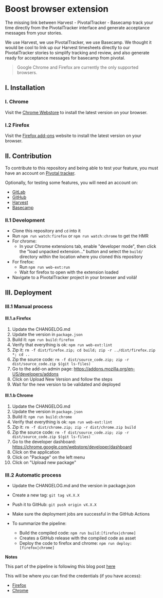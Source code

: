 # Boost browser extension

The missing link between Harvest - PivotalTracker - Basecamp track your time
directly from the PivotalTracker interface and generate acceptance messages from your stories.

We use Harvest, we use PivotalTracker, we use Basecamp. We thought it would be cool to link up
our Harvest timesheets directly to our PivotalTracker stories to simplify
tracking and review, and also generate ready for acceptance messages for basecamp from pivotal.

> Google Chrome and Firefox are currently the only supported browsers.

## I. Installation

### I. Chrome

Visit the [Chrome Webstore](https://chrome.google.com/webstore) to install the
latest version on your browser.

### I.2 Firefox

Visit the [Firefox add-ons](https://addons.mozilla.org/) website
to install the latest version on your browser.

## II. Contribution

To contribute to this repository and being able to test your feature, you must have an account on [Pivotal tracker](https://www.pivotaltracker.com).

Optionally, for testing some features, you will need an account on:

- [GitLab](https://gitlab.com/)
- [GitHub](https://github.com/)
- [Harvest](https://harvestapp.com)
- [Basecamp](https://basecamp.com/)

### II.1 Development

- Clone this repository and `cd` into it
- Run `npm run watch:firefox` or `npm run watch:chrome` to get the HMR
- For chrome:
  - In your Chrome extensions tab, enable "developer mode", then click the
    "load unpacked extension..." button and select the `build/` directory within
    the location where you cloned this repository
- For firefox:
  - Run `npm run web-ext:run`
  - Wait for firefox to open with the extension loaded
- Navigate to a PivotalTracker project in your browser and voilá!

## III. Deployment

### III.1 Manual process

#### III.1.a Firefox

1. Update the CHANGELOG.md
2. Update the version in `package.json`
3. Build it: `npm run build:firefox`
4. Verify that everything is ok: `npm run web-ext:lint`
5. Zip it: `rm -f dist/firefox.zip; cd build; zip -r ../dist/firefox.zip *; cd ..`
6. Zip the source code: `rm -f dist/source_code.zip; zip -r dist/source_code.zip $(git ls-files)`
7. Go to the add-on admin page: https://addons.mozilla.org/en-US/developers/addons
8. Click on Upload New Version and follow the steps
9. Wait for the new version to be validated and deployed

#### III.1.b Chrome

1. Update the CHANGELOG.md
2. Update the version in `package.json`
3. Build it: `npm run build:chrome`
4. Verify that everything is ok: `npm run web-ext:lint`
5. Zip it: `rm -f dist/chrome.zip; zip -r dist/chrome.zip build`
6. Zip the source code: `rm -f dist/source_code.zip; zip -r dist/source_code.zip $(git ls-files)`
7. Go to the developer dashboard: https://chrome.google.com/webstore/developer/dashboard
8. Click on the application
8. Click on "Package" on the left menu
9. Click on "Upload new package"

### III.2 Automatic process

- Update the CHANGELOG.md and the version in package.json
- Create a new tag: `git tag vX.X.X`
- Push it to GitHub: `git push origin vX.X.X`
- Make sure the deployment jobs are successful in the GitHub Actions


- To summarize the pipeline:
  - Build the compiled code: `npm run build:[firefox|chrome]`
  - Creates a GitHub release with the compiled code as asset
  - Deploy the code to firefox and chrome: `npm run deploy:[firefox|chrome]`

**Notes**

This part of the pipeline is following this blog post
[here](https://www.cnwangjie.com/blog/post/Publish-browser-extension-automatically/)

This will be where you can find the credentials (if you have access):

- [Firefox](https://addons.mozilla.org/en-US/developers/addon/api/key/)
- [Chrome](https://github.com/DrewML/chrome-webstore-upload/blob/master/How%20to%20generate%20Google%20API%20keys.md)
